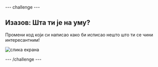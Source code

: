 \--- challenge \---

## Изазов: Шта ти је на уму?

Промени код који си написао како би исписао нешто што ти се чини интересантним!

![слика екрана](images/me-mind.png)

\--- /challenge \---
